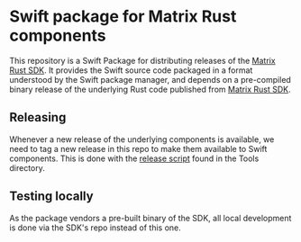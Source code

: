 # Swift package for Matrix Rust components

This repository is a Swift Package for distributing releases of the [Matrix Rust SDK](https://github.com/matrix-org/matrix-rust-sdk). It provides the Swift source code packaged in a format understood by the Swift package manager, and depends on a pre-compiled binary release of the underlying Rust code published from [Matrix Rust SDK](https://github.com/matrix-org/matrix-rust-sdk).

## Releasing

Whenever a new release of the underlying components is available, we need to tag a new release in this repo to make them available to Swift components. 
This is done with the [release script](Tools/Scripts/README.md) found in the Tools directory. 

## Testing locally

As the package vendors a pre-built binary of the SDK, all local development is done via the SDK's repo instead of this one.
